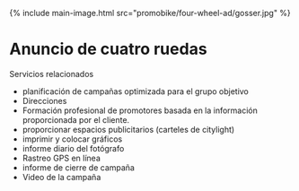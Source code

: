 {% include main-image.html src="promobike/four-wheel-ad/gosser.jpg" %}

# Anuncio de cuatro ruedas

Servicios relacionados

- planificación de campañas optimizada para el grupo objetivo
- Direcciones
- Formación profesional de promotores basada en la información proporcionada por el cliente.
- proporcionar espacios publicitarios (carteles de citylight)
- imprimir y colocar gráficos
- informe diario del fotógrafo
- Rastreo GPS en línea
- informe de cierre de campaña
- Video de la campaña

